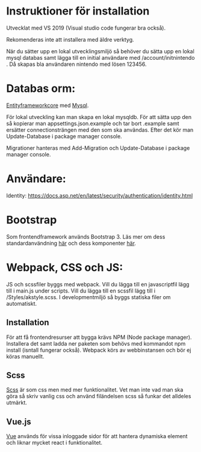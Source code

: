 # Instruktioner för installation

Utvecklat med VS 2019 (Visual studio code fungerar bra också).

Rekomenderas inte att installera med äldre verktyg.

När du sätter upp en lokal utvecklingsmiljö så behöver du sätta upp en lokal mysql databas samt lägga till en initial användare med /account/initnintendo . Då skapas bla användaren nintendo med lösen 123456.

# Databas orm:
[Entityframeworkcore](https://docs.efproject.net/en/latest/) med [Mysql](https://www.mysql.com/). <br />

För lokal utveckling kan man skapa en lokal mysqldb. För att sätta upp den så kopierar man 
appsettings.json.example och tar bort .example samt ersätter connectionsträngen med den som ska användas. Efter det kör man Update-Database i package manager console.

Migrationer hanteras med Add-Migration och Update-Database i package manager console.

# Användare:
Identity: 
https://docs.asp.net/en/latest/security/authentication/identity.html

# Bootstrap
Som frontendframework används Bootstrap 3. Läs mer om dess standardanvändning [här](http://getbootstrap.com/css/) och dess komponenter [här](http://getbootstrap.com/components/).

# Webpack, CSS och JS:

JS och scssfiler byggs med webpack. Vill du lägga till en javascriptfil lägg till i main.js under scripts. Vill du lägga till en scssfil lägg till i /Styles/akstyle.scss. I developmentmiljö så byggs statiska filer om automatiskt.

## Installation

För att få frontendresurser att bygga krävs NPM (Node package manager). Installera det samt ladda ner paketen som behövs med kommandot npm install (isntall fungerar också). Webpack körs av webbinstansen och bör ej köras manuellt.

## Scss

[Scss](http://sass-lang.com/guide) är som css men med mer funktionalitet. Vet man inte vad man ska göra så skriv vanlig css och använd filändelsen scss så funkar det alldeles utmärkt.

## Vue.js

[Vue](https://vuejs.org/) används för vissa inloggade sidor för att hantera dynamiska element och liknar mycket react i funktionalitet.
